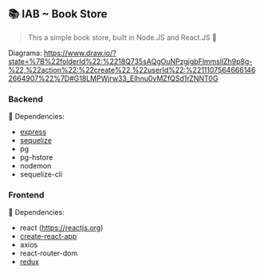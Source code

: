 ## :books: IAB ~ Book Store<br/>
> This a simple book store, built in Node.JS and React.JS :metal:

Diagrama: https://www.draw.io/?state=%7B%22folderId%22:%2218Q735sAQgOuNPzgigbFlmmsllZh9p8g-%22,%22action%22:%22create%22,%22userId%22:%22111075646661462664907%22%7D#G18LMPWjrw33_Elhnu0vMZfQSd1rZNNT0G

### Backend

:wrench: Dependencies:<br/>
* [express](https://expressjs.com/)
* [sequelize](http://docs.sequelizejs.com/)
* pg
* pg-hstore
* nodemon
* sequelize-cli

### Frontend

:hammer: Dependencies:<br/>
* react (https://reactjs.org)
* [create-react-app](https://github.com/facebook/create-react-app)
* axios
* react-router-dom
* [redux](https://redux.js.org/basics/usage-with-react)

